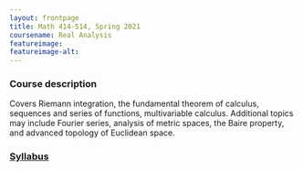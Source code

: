 ```yaml
---
layout: frontpage
title: Math 414-514, Spring 2021
coursename: Real Analysis
featureimage: 
featureimage-alt:
---
```


### Course description

Covers Riemann integration, the fundamental theorem of calculus,
sequences and series of functions, multivariable calculus.
Additional topics may include Fourier series, analysis of metric spaces,
the Baire property, and advanced topology of Euclidean space.


### [Syllabus](syllabus)
